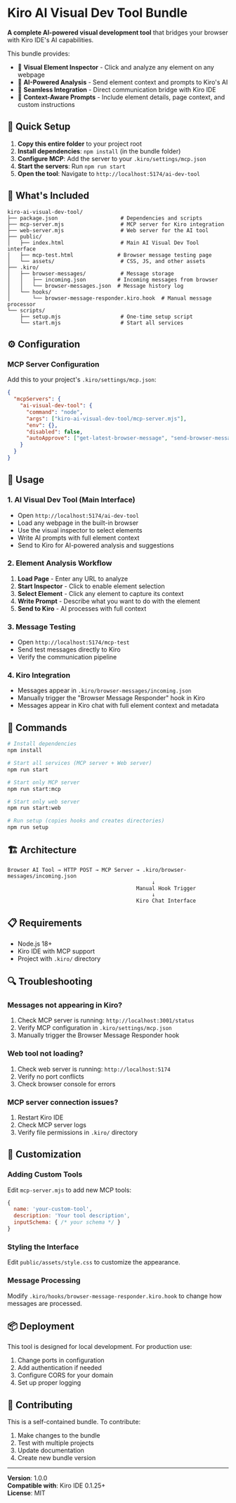 # Kiro AI Visual Dev Tool Bundle

**A complete AI-powered visual development tool** that bridges your browser with Kiro IDE's AI capabilities.

This bundle provides:
- 🎯 **Visual Element Inspector** - Click and analyze any element on any webpage
- 🤖 **AI-Powered Analysis** - Send element context and prompts to Kiro's AI
- 🔗 **Seamless Integration** - Direct communication bridge with Kiro IDE
- 📝 **Context-Aware Prompts** - Include element details, page context, and custom instructions

## 🚀 Quick Setup

1. **Copy this entire folder** to your project root
2. **Install dependencies**: `npm install` (in the bundle folder)
3. **Configure MCP**: Add the server to your `.kiro/settings/mcp.json`
4. **Start the servers**: Run `npm run start`
5. **Open the tool**: Navigate to `http://localhost:5174/ai-dev-tool`

## 📁 What's Included

```
kiro-ai-visual-dev-tool/
├── package.json                    # Dependencies and scripts
├── mcp-server.mjs                  # MCP server for Kiro integration
├── web-server.mjs                  # Web server for the AI tool
├── public/
│   ├── index.html                  # Main AI Visual Dev Tool interface
│   ├── mcp-test.html              # Browser message testing page
│   └── assets/                     # CSS, JS, and other assets
├── .kiro/
│   ├── browser-messages/           # Message storage
│   │   ├── incoming.json          # Incoming messages from browser
│   │   └── browser-messages.json  # Message history log
│   └── hooks/
│       └── browser-message-responder.kiro.hook  # Manual message processor
└── scripts/
    ├── setup.mjs                   # One-time setup script
    └── start.mjs                   # Start all services
```

## ⚙️ Configuration

### MCP Server Configuration

Add this to your project's `.kiro/settings/mcp.json`:

```json
{
  "mcpServers": {
    "ai-visual-dev-tool": {
      "command": "node",
      "args": ["kiro-ai-visual-dev-tool/mcp-server.mjs"],
      "env": {},
      "disabled": false,
      "autoApprove": ["get-latest-browser-message", "send-browser-message"]
    }
  }
}
```

## 🎯 Usage

### 1. AI Visual Dev Tool (Main Interface)
- Open `http://localhost:5174/ai-dev-tool`
- Load any webpage in the built-in browser
- Use the visual inspector to select elements
- Write AI prompts with full element context
- Send to Kiro for AI-powered analysis and suggestions

### 2. Element Analysis Workflow
1. **Load Page** - Enter any URL to analyze
2. **Start Inspector** - Click to enable element selection
3. **Select Element** - Click any element to capture its context
4. **Write Prompt** - Describe what you want to do with the element
5. **Send to Kiro** - AI processes with full context

### 3. Message Testing
- Open `http://localhost:5174/mcp-test`
- Send test messages directly to Kiro
- Verify the communication pipeline

### 4. Kiro Integration
- Messages appear in `.kiro/browser-messages/incoming.json`
- Manually trigger the "Browser Message Responder" hook in Kiro
- Messages appear in Kiro chat with full element context and metadata

## 🔧 Commands

```bash
# Install dependencies
npm install

# Start all services (MCP server + Web server)
npm run start

# Start only MCP server
npm run start:mcp

# Start only web server  
npm run start:web

# Run setup (copies hooks and creates directories)
npm run setup
```

## 🏗️ Architecture

```
Browser AI Tool → HTTP POST → MCP Server → .kiro/browser-messages/incoming.json
                                              ↓
                                         Manual Hook Trigger
                                              ↓
                                         Kiro Chat Interface
```

## 📋 Requirements

- Node.js 18+
- Kiro IDE with MCP support
- Project with `.kiro/` directory

## 🔍 Troubleshooting

### Messages not appearing in Kiro?
1. Check MCP server is running: `http://localhost:3001/status`
2. Verify MCP configuration in `.kiro/settings/mcp.json`
3. Manually trigger the Browser Message Responder hook

### Web tool not loading?
1. Check web server is running: `http://localhost:5174`
2. Verify no port conflicts
3. Check browser console for errors

### MCP server connection issues?
1. Restart Kiro IDE
2. Check MCP server logs
3. Verify file permissions in `.kiro/` directory

## 🎨 Customization

### Adding Custom Tools
Edit `mcp-server.mjs` to add new MCP tools:

```javascript
{
  name: 'your-custom-tool',
  description: 'Your tool description',
  inputSchema: { /* your schema */ }
}
```

### Styling the Interface
Edit `public/assets/style.css` to customize the appearance.

### Message Processing
Modify `.kiro/hooks/browser-message-responder.kiro.hook` to change how messages are processed.

## 📦 Deployment

This tool is designed for local development. For production use:

1. Change ports in configuration
2. Add authentication if needed
3. Configure CORS for your domain
4. Set up proper logging

## 🤝 Contributing

This is a self-contained bundle. To contribute:

1. Make changes to the bundle
2. Test with multiple projects
3. Update documentation
4. Create new bundle version

---

**Version**: 1.0.0  
**Compatible with**: Kiro IDE 0.1.25+  
**License**: MIT